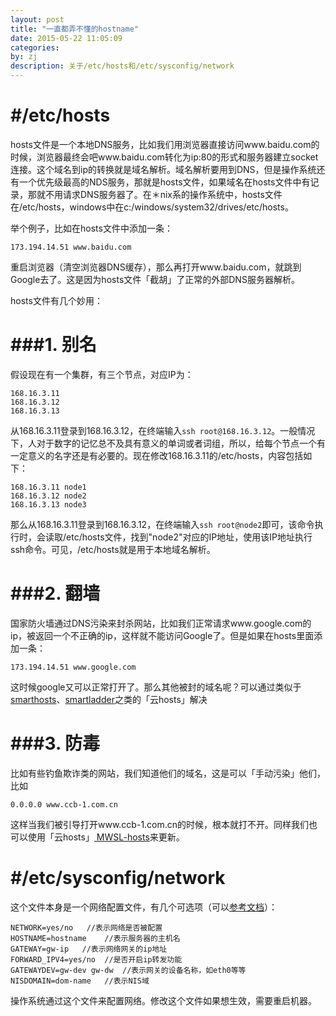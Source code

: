 ```yaml
---
layout: post
title: "一直都弄不懂的hostname"
date: 2015-05-22 11:05:09
categories: 
by: zj
description: 关于/etc/hosts和/etc/sysconfig/network
---
```


# #/etc/hosts

hosts文件是一个本地DNS服务，比如我们用浏览器直接访问www.baidu.com的时候，浏览器最终会吧www.baidu.com转化为ip:80的形式和服务器建立socket连接。这个域名到ip的转换就是域名解析。域名解析要用到DNS，但是操作系统还有一个优先级最高的NDS服务，那就是hosts文件，如果域名在hosts文件中有记录，那就不用请求DNS服务器了。在＊nix系的操作系统中，hosts文件在/etc/hosts，windows中在c:/windows/system32/drives/etc/hosts。

举个例子，比如在hosts文件中添加一条：

	173.194.14.51 www.baidu.com

重启浏览器（清空浏览器DNS缓存），那么再打开www.baidu.com，就跳到Google去了。这是因为hosts文件「截胡」了正常的外部DNS服务器解析。

hosts文件有几个妙用：

# ###1. 别名

假设现在有一个集群，有三个节点，对应IP为：

	168.16.3.11
	168.16.3.12
	168.16.3.13

从168.16.3.11登录到168.16.3.12，在终端输入`ssh root@168.16.3.12`。一般情况下，人对于数字的记忆总不及具有意义的单词或者词组，所以，给每个节点一个有一定意义的名字还是有必要的。现在修改168.16.3.11的/etc/hosts，内容包括如下：

	168.16.3.11 node1
	168.16.3.12 node2
	168.16.3.13 node3

那么从168.16.3.11登录到168.16.3.12，在终端输入`ssh root@node2`即可，该命令执行时，会读取/etc/hosts文件，找到"node2"对应的IP地址，使用该IP地址执行ssh命令。可见，/etc/hosts就是用于本地域名解析。

# ###2. 翻墙

国家防火墙通过DNS污染来封杀网站，比如我们正常请求www.google.com的ip，被返回一个不正确的ip，这样就不能访问Google了。但是如果在hosts里面添加一条：

	173.194.14.51 www.google.com

这时候google又可以正常打开了。那么其他被封的域名呢？可以通过类似于[smarthosts](https://code.google.com/p/smarthosts/)、[smartladder](https://code.google.com/p/smartladder/)之类的「云hosts」解决

# ###3. 防毒

比如有些钓鱼欺诈类的网站，我们知道他们的域名，这是可以「手动污染」他们，比如

	0.0.0.0 www.ccb-1.com.cn

这样当我们被引导打开www.ccb-1.com.cn的时候，根本就打不开。同样我们也可以使用「云hosts」[ MWSL-hosts](http://www.mwsl.org.cn/)来更新。


# #/etc/sysconfig/network

这个文件本身是一个网络配置文件，有几个可选项（可以[参考文档](https://www.centos.org/docs/5/html/5.2/Deployment_Guide/s2-sysconfig-network.html)）：

	NETWORK=yes/no	 //表示网络是否被配置
	HOSTNAME=hostname	 //表示服务器的主机名
	GATEWAY=gw-ip	//表示网络网关的ip地址
	FORWARD_IPV4=yes/no	 //是否开启ip转发功能
	GATEWAYDEV=gw-dev gw-dw	 //表示网关的设备名称，如eth0等等
	NISDOMAIN=dom-name	 //表示NIS域

操作系统通过这个文件来配置网络。修改这个文件如果想生效，需要重启机器。

